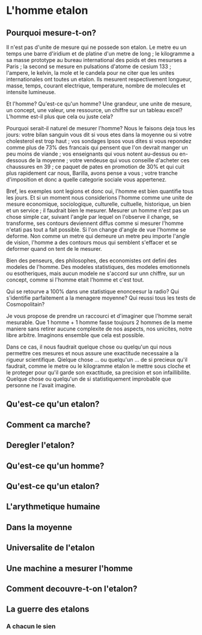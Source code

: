 # L'homme etalon

## Pourquoi mesure-t-on?
Il n'est pas d'unite de mesure qui ne possede son etalon. 
Le metre eu un temps une barre d'iridium et de platine d'un metre de long ; 
le kilogramme a sa masse prototype au bureau international des poids et des mesurses a Paris ;
la second se mesure en pulsations d'atome de cesium 133 ; 
l'ampere, le kelvin, la mole et le candela pour ne citer que les unites internationales ont toutes un etalon.
Ils mesurent respectivement longueur, masse, temps, courant electrique, temperature, nombre de molecules et intensite lumineuse.

Et l'homme? Qu'est-ce qu'un homme? Une grandeur, une unite de mesure, un concept, une valeur, une ressource, un chiffre sur un tableau excel?
L'homme est-il plus que cela ou juste cela?

Pourquoi serait-il naturel de mesurer l'homme? Nous le faisons deja tous les jours: 
votre bilan sanguin vous dit si vous etes dans la moyenne ou si votre cholesterol est trop haut ;
vos sondages Ipsos vous dites si vous repondez comme plus de 73% des francais qui pensent que l'on devrait manger un peu moins de viande ; 
vos enseignants qui vous notent au-dessus ou en-dessous de la moyenne ;
votre vendeuse qui vous conseille d'acheter ces chaussures en 39 ;
ce paquet de pates en promotion de 30% et qui cuit plus rapidement car nous, Barilla, avons pense a vous ; 
votre tranche d'imposition et donc a quelle categorie sociale vous appertenez.

Bref, les exemples sont legions et donc oui, l'homme est bien quantifie tous les jours.
Et si un moment nous considerions l'homme comme une unite de mesure economique, sociologique, culturelle, cultuelle, historique, un bien et un service ; il faudrait bien le mesurer.
Mesurer un homme n'est pas un chose simple car, suivant l'angle par lequel on l'observe il change, se transforme, ses contours deviennent diffus comme si mesurer l'homme n'etati pas tout a fait possible.
Si l'on change d'angle de vue l'homme se deforme. Non comme un metre qui demeure un metre peu importe l'angle de vision, l'homme a des contours mous qui semblent s'effacer et se deformer quand on tent de le mesurer.

Bien des penseurs, des philosophes, des economistes ont defini des modeles de l'homme. Des modeles statistiques, des modeles emotionnels ou esotheriques, mais aucun modele ne s'accord sur unn chiffre, sur un concept, comme si l'homme etait l'homme et c'est tout.

Qui se retourve a 100% dans une statistique enonceesur la radio? Qui s'identifie parfaitement a la menagere moyenne? Qui reussi tous les tests de Cosmopolitain?

Je vous propose de prendre un raccourci et d'imaginer que l'homme serait mesurable. Que 1 homme + 1 homme fasse toujours 2 hommes de la meme maniere sans retirer aucune complexite de nos aspects, nos unicites, notre libre arbitre.
Imaginons ensemble que cela est possible.

Dans ce cas, il nous faudrait quelque chose ou quelqu'un qui nous permettre ces mesures et nous assure une exactitude necessaire a la rigueur scientifique. Qielque chose ... ou quelqu'un ... de si precieux qu'il faudrait, comme le metre ou le kilogramme etalon le mettre sous cloche et le proteger pour qu'il garde son exactitude, sa precision et son infaillibilite. 
Quelque chose ou quelqu'un de si statistiquement improbable que personne ne l'avait imagine.


## Qu'est-ce qu'un etalon?

## Comment ca marche?


## Deregler l'etalon?

## Qu'est-ce qu'un homme?

## Qu'est-ce qu'un etalon?

## L'arythmetique humaine

## Dans la moyenne

## Universalite de l'etalon

## Une machine a mesurer l'homme

## Comment decouvre-t-on l'etalon?

## La guerre des etalons
### A chacun le sien
